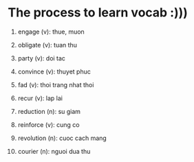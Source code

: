 # The process to learn vocab :)))

1. engage (v): thue, muon

2. obligate (v): tuan thu

3. party (v): doi tac

4. convince (v): thuyet phuc

5. fad (v): thoi trang nhat thoi

6. recur (v): lap lai

7. reduction (n): su giam

8. reinforce (v): cung co

9. revolution (n): cuoc cach mang

10. courier (n): nguoi dua thu